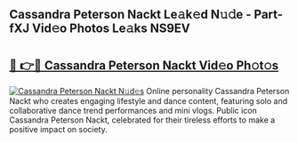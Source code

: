 ## Cassandra Peterson Nackt Le𝚊k𝚎d N𝚞𝚍e - Part-fXJ Vid𝚎o Photos Le𝚊ks NS9EV

# <h2><a href="http://fb4xzem.evod.top/?m=Cassandra+Peterson+Nackt">🔗 👉🔴 Cassandra Peterson Nackt Vid𝚎o Ph𝚘t𝚘s</a></h2>

[![Cassandra Peterson Nackt N𝚞d𝚎s](https://i.imgur.com/8V9OHl7.gif)](http://fb4xzem.evod.top/?m=Cassandra+Peterson+Nackt)
Online personality Cassandra Peterson Nackt who creates engaging lifestyle and dance content, featuring solo and collaborative dance trend performances and mini vlogs. Public icon Cassandra Peterson Nackt, celebrated for their tireless efforts to make a positive impact on society. 

